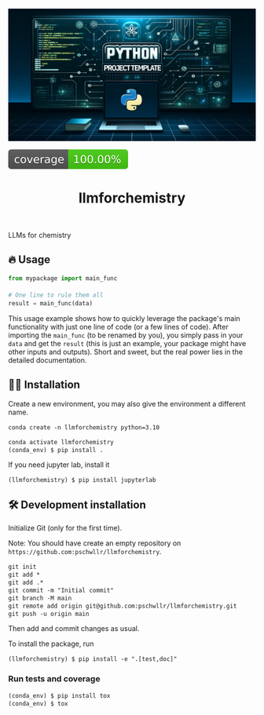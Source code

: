 ![Project Logo](assets/banner.png)

![Coverage Status](assets/coverage-badge.svg)

<h1 align="center">
llmforchemistry
</h1>

<br>


LLMs for chemistry

## 🔥 Usage

```python
from mypackage import main_func

# One line to rule them all
result = main_func(data)
```

This usage example shows how to quickly leverage the package's main functionality with just one line of code (or a few lines of code). 
After importing the `main_func` (to be renamed by you), you simply pass in your `data` and get the `result` (this is just an example, your package might have other inputs and outputs). 
Short and sweet, but the real power lies in the detailed documentation.

## 👩‍💻 Installation

Create a new environment, you may also give the environment a different name. 

```
conda create -n llmforchemistry python=3.10 
```

```
conda activate llmforchemistry
(conda_env) $ pip install .
```

If you need jupyter lab, install it 

```
(llmforchemistry) $ pip install jupyterlab
```


## 🛠️ Development installation

Initialize Git (only for the first time). 

Note: You should have create an empty repository on `https://github.com:pschwllr/llmforchemistry`.

```
git init
git add * 
git add .*
git commit -m "Initial commit" 
git branch -M main
git remote add origin git@github.com:pschwllr/llmforchemistry.git 
git push -u origin main
```

Then add and commit changes as usual. 

To install the package, run

```
(llmforchemistry) $ pip install -e ".[test,doc]"
```

### Run tests and coverage

```
(conda_env) $ pip install tox
(conda_env) $ tox
```



